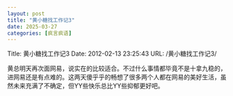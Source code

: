 ```yaml
---
layout: post
title: "黄小糖找工作记3"
date: 2025-03-27
categories: [疯言疯语]
---
```


Title: 黄小糖找工作记3
Date: 2012-02-13 23:25:43
URL: /黄小糖找工作记3/

黄总明天再次面网易，说实在的比较适合。不过什么事情都毕竟不是十拿九稳的，进网易还是有点难的。这两天傻乎乎的畅想了很多两个人都在网易的美好生活，虽然未来充满了不确定，但YY些快乐总比YY些抑郁更好吧。
